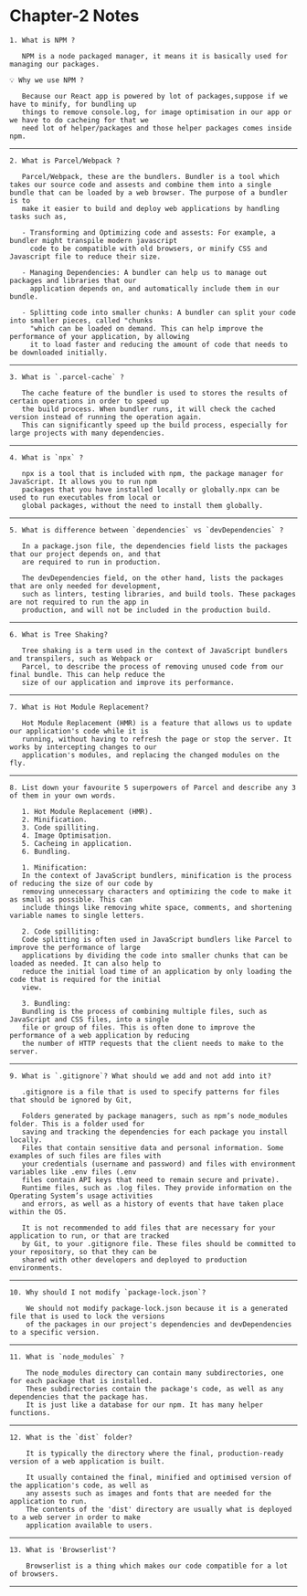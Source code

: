 # Chapter-2 Notes

    1. What is NPM ?

       NPM is a node packaged manager, it means it is basically used for managing our packages.
       
    💡 Why we use NPM ?

       Because our React app is powered by lot of packages,suppose if we have to minify, for bundling up  
       things to remove console.log, for image optimisation in our app or we have to do cacheing for that we
       need lot of helper/packages and those helper packages comes inside npm. 
---
    2. What is Parcel/Webpack ?

       Parcel/Webpack, these are the bundlers. Bundler is a tool which takes our source code and assests and combine them into a single bundle that can be loaded by a web browser. The purpose of a bundler is to
       make it easier to build and deploy web applications by handling tasks such as,

       - Transforming and Optimizing code and assests: For example, a bundler might transpile modern javascript
         code to be compatible with old browsers, or minify CSS and Javascript file to reduce their size.

       - Managing Dependencies: A bundler can help us to manage out packages and libraries that our
         application depends on, and automatically include them in our bundle.

       - Splitting code into smaller chunks: A bundler can split your code into smaller pieces, called "chunks
         "which can be loaded on demand. This can help improve the performance of your application, by allowing
         it to load faster and reducing the amount of code that needs to be downloaded initially.
 ---
    3. What is `.parcel-cache` ?
       
       The cache feature of the bundler is used to stores the results of certain operations in order to speed up
       the build process. When bundler runs, it will check the cached version instead of running the operation again.
       This can significantly speed up the build process, especially for large projects with many dependencies.
---
    4. What is `npx` ?

       npx is a tool that is included with npm, the package manager for JavaScript. It allows you to run npm
       packages that you have installed locally or globally.npx can be used to run executables from local or
       global packages, without the need to install them globally.
---
    5. What is difference between `dependencies` vs `devDependencies` ?

       In a package.json file, the dependencies field lists the packages that our project depends on, and that
       are required to run in production.

       The devDependencies field, on the other hand, lists the packages that are only needed for development,
       such as linters, testing libraries, and build tools. These packages are not required to run the app in
       production, and will not be included in the production build.
---
    6. What is Tree Shaking?

       Tree shaking is a term used in the context of JavaScript bundlers and transpilers, such as Webpack or
       Parcel, to describe the process of removing unused code from our final bundle. This can help reduce the
       size of our application and improve its performance.
---
    7. What is Hot Module Replacement?
   
       Hot Module Replacement (HMR) is a feature that allows us to update our application's code while it is
       running, without having to refresh the page or stop the server. It works by intercepting changes to our
       application's modules, and replacing the changed modules on the fly.
---
    8. List down your favourite 5 superpowers of Parcel and describe any 3 of them in your own words.

       1. Hot Module Replacement (HMR).
       2. Minification.
       3. Code spilliting.
       4. Image Optimisation.
       5. Cacheing in application.
       6. Bundling.

       1. Minification:
       In the context of JavaScript bundlers, minification is the process of reducing the size of our code by
       removing unnecessary characters and optimizing the code to make it as small as possible. This can
       include things like removing white space, comments, and shortening variable names to single letters.

       2. Code spilliting:
       Code splitting is often used in JavaScript bundlers like Parcel to improve the performance of large
       applications by dividing the code into smaller chunks that can be loaded as needed. It can also help to
       reduce the initial load time of an application by only loading the code that is required for the initial
       view.

       3. Bundling:
       Bundling is the process of combining multiple files, such as JavaScript and CSS files, into a single
       file or group of files. This is often done to improve the performance of a web application by reducing
       the number of HTTP requests that the client needs to make to the server.
---
    9. What is `.gitignore`? What should we add and not add into it?

       .gitignore is a file that is used to specify patterns for files that should be ignored by Git,

       Folders generated by package managers, such as npm’s node_modules folder. This is a folder used for
       saving and tracking the dependencies for each package you install locally.
       Files that contain sensitive data and personal information. Some examples of such files are files with
       your credentials (username and password) and files with environment variables like .env files (.env
       files contain API keys that need to remain secure and private).
       Runtime files, such as .log files. They provide information on the Operating System’s usage activities
       and errors, as well as a history of events that have taken place within the OS.

       It is not recommended to add files that are necessary for your application to run, or that are tracked
       by Git, to your .gitignore file. These files should be committed to your repository, so that they can be
       shared with other developers and deployed to production environments.
---
    10. Why should I not modify `package-lock.json`?

        We should not modify package-lock.json because it is a generated file that is used to lock the versions
        of the packages in our project's dependencies and devDependencies to a specific version.
---
    11. What is `node_modules` ?

        The node_modules directory can contain many subdirectories, one for each package that is installed.
        These subdirectories contain the package's code, as well as any dependencies that the package has.
        It is just like a database for our npm. It has many helper functions.
---
    12. What is the `dist` folder?

        It is typically the directory where the final, production-ready version of a web application is built.

        It usually contained the final, minified and optimised version of the application's code, as well as
        any assests such as images and fonts that are needed for the application to run.
        The contents of the 'dist' directory are usually what is deployed to a web server in order to make
        application available to users.
---
    13. What is 'Browserlist'?
   
        Browserlist is a thing which makes our code compatible for a lot of browsers.
---